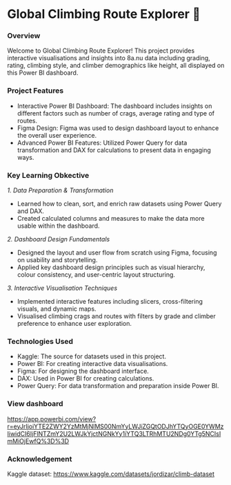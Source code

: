 # Global Climbing Route Explorer 🧗

### Overview
Welcome to Global Climbing Route Explorer! This project provides interactive visualisations and insights into 8a.nu data including grading, rating, climbing style, and climber demographics like height, all displayed on this Power BI dashboard.

### Project Features
- Interactive Power BI Dashboard: The dashboard includes insights on different factors such as number of crags, average rating and type of routes.
- Figma Design: Figma was used to design dashboard layout to enhance the overall user experience.
- Advanced Power BI Features: Utilized Power Query for data transformation and DAX for calculations to present data in engaging ways.

### Key Learning Obkective
*1. Data Preparation & Transformation*
- Learned how to clean, sort, and enrich raw datasets using Power Query and DAX.
- Created calculated columns and measures to make the data more usable within the dashboard.

*2. Dashboard Design Fundamentals*
- Designed the layout and user flow from scratch using Figma, focusing on usability and storytelling.
- Applied key dashboard design principles such as visual hierarchy, colour consistency, and user-centric layout structuring.

*3. Interactive Visualisation Techniques*
- Implemented interactive features including slicers, cross-filtering visuals, and dynamic maps.
- Visualised climbing crags and routes with filters by grade and climber preference to enhance user exploration.

### Technologies Used
- Kaggle: The source for datasets used in this project.
- Power BI: For creating interactive data visualisations.
- Figma: For designing the dashboard interface.
- DAX: Used in Power BI for creating calculations.
- Power Query: For data transformation and preparation inside Power BI.

### View dashboard
https://app.powerbi.com/view?r=eyJrIjoiYTE2ZWY2YzMtMjNlMS00NmYyLWJiZGQtODJhYTQyOGE0YWMzIiwidCI6IjFlNTZmY2U2LWJkYjctNGNkYy1iYTQ3LTRhMTU2NDg0YTg5NCIsImMiOjEwfQ%3D%3D

### Acknowledgement
Kaggle dataset: https://www.kaggle.com/datasets/jordizar/climb-dataset
